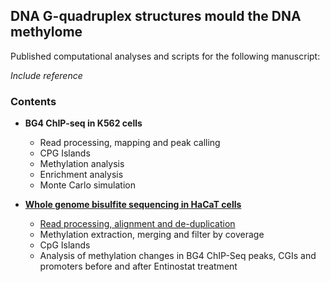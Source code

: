 
## DNA G-quadruplex structures mould the DNA methylome

Published computational analyses and scripts for the following manuscript:

*Include reference*

### Contents

- **BG4 ChIP-seq in K562 cells**
  - Read processing, mapping and peak calling
  - CPG Islands
  - Methylation analysis
  - Enrichment analysis
  - Monte Carlo simulation
  
- [**Whole genome bisulfite sequencing in HaCaT cells**](wgbs_hacat.md)
  - [Read processing, alignment and de-duplication](wgbs_hacat.md#read-processing-alignment-and-de-duplication)
  - Methylation extraction, merging and filter by coverage
  - CpG Islands
  - Analysis of methylation changes in BG4 ChIP-Seq peaks, CGIs and promoters before and after Entinostat treatment 
  

